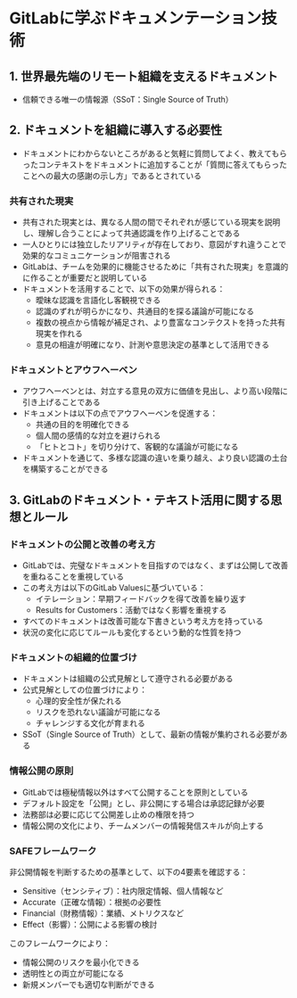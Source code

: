 # GitLabに学ぶドキュメンテーション技術

## 1. 世界最先端のリモート組織を支えるドキュメント

- 信頼できる唯一の情報源（SSoT：Single Source of Truth）

## 2. ドキュメントを組織に導入する必要性

- ドキュメントにわからないところがあると気軽に質問してよく、教えてもらったコンテキストをドキュメントに追加することが「質問に答えてもらったことへの最大の感謝の示し方」であるとされている

### 共有された現実

- 共有された現実とは、異なる人間の間でそれぞれが感じている現実を説明し、理解し合うことによって共通認識を作り上げることである
- 一人ひとりには独立したリアリティが存在しており、意図がすれ違うことで効果的なコミュニケーションが阻害される
- GitLabは、チームを効果的に機能させるために「共有された現実」を意識的に作ることが重要だと説明している
- ドキュメントを活用することで、以下の効果が得られる：
  - 曖昧な認識を言語化し客観視できる
  - 認識のずれが明らかになり、共通目的を探る議論が可能になる
  - 複数の視点から情報が補足され、より豊富なコンテクストを持った共有現実を作れる
  - 意見の相違が明確になり、計測や意思決定の基準として活用できる

### ドキュメントとアウフヘーベン

- アウフヘーベンとは、対立する意見の双方に価値を見出し、より高い段階に引き上げることである
- ドキュメントは以下の点でアウフヘーベンを促進する：
  - 共通の目的を明確化できる
  - 個人間の感情的な対立を避けられる
  - 「ヒトとコト」を切り分けて、客観的な議論が可能になる
- ドキュメントを通じて、多様な認識の違いを乗り越え、より良い認識の土台を構築することができる

## 3. GitLabのドキュメント・テキスト活用に関する思想とルール

### ドキュメントの公開と改善の考え方

- GitLabでは、完璧なドキュメントを目指すのではなく、まずは公開して改善を重ねることを重視している
- この考え方は以下のGitLab Valuesに基づいている：
  - イテレーション：早期フィードバックを得て改善を繰り返す
  - Results for Customers：活動ではなく影響を重視する
- すべてのドキュメントは改善可能な下書きという考え方を持っている
- 状況の変化に応じてルールも変化するという動的な性質を持つ

### ドキュメントの組織的位置づけ

- ドキュメントは組織の公式見解として遵守される必要がある
- 公式見解としての位置づけにより：
  - 心理的安全性が保たれる
  - リスクを恐れない議論が可能になる
  - チャレンジする文化が育まれる
- SSoT（Single Source of Truth）として、最新の情報が集約される必要がある

### 情報公開の原則

- GitLabでは極秘情報以外はすべて公開することを原則としている
- デフォルト設定を「公開」とし、非公開にする場合は承認記録が必要
- 法務部は必要に応じて公開差し止めの権限を持つ
- 情報公開の文化により、チームメンバーの情報発信スキルが向上する

### SAFEフレームワーク

非公開情報を判断するための基準として、以下の4要素を確認する：

- Sensitive（センシティブ）：社内限定情報、個人情報など
- Accurate（正確な情報）：根拠の必要性
- Financial（財務情報）：業績、メトリクスなど
- Effect（影響）：公開による影響の検討

このフレームワークにより：

- 情報公開のリスクを最小化できる
- 透明性との両立が可能になる
- 新規メンバーでも適切な判断ができる
